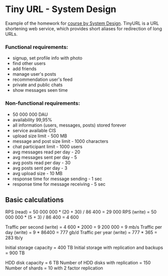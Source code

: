 # Tiny URL - System Design

Example of the homework for [course by System Design](https://balun.courses/courses/system_design).
TinyURL is a URL shortening web service, which provides short aliases for redirection
of long URLs.

### Functional requirements:

- signup, set profile info with photo
- find other users
- add friends
- manage user's posts
- recommendation user's feed
- private and public chats
- show messages seen time

### Non-functional requirements:

- 50 000 000 DAU
- availability 99,95%
- all information (users, messages, posts) stored forever
- service available CIS
- upload size limit - 500 MB
- message and post size limit - 1000 characters
- chat participant limit - 1000 users
- avg messages read per day - 20
- avg messages sent per day - 5
- avg posts read per day - 30
- avg posts sent per day - 3
- avg upload size - 10 MB
- response time for message sending - 1 sec
- response time for message receiving - 5 sec

## Basic calculations

RPS (read) = 50 000 000 \* (20 + 30) / 86 400 = 29 000
RPS (write) = 50 000 000 \* (5 + 3) / 86 400 = 4 600

Traffic per second (write) = 4 600 \* 2000 = 9 200 000 = 9 mb/s
Traffic per day (write) = 9 \* 86400 = 777 gb/d
Traffic per year (write) = 777 \* 365 = 283 tb/y

Initial storage capacity = 400 TB
Initial storage with replication and backups = 900 TB

HDD disk capacity = 6 TB
Number of HDD disks with replication = 150
Number of shards = 10 with 2 factor replication
